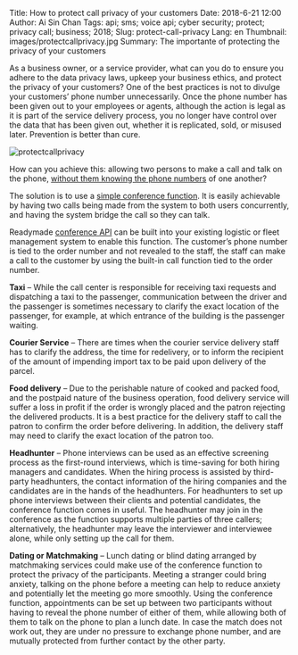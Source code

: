 Title: How to protect call privacy of your customers
Date: 2018-6-21 12:00
Author: Ai Sin Chan
Tags: api; sms; voice api; cyber security; protect; privacy call; business; 2018; 
Slug: protect-call-privacy
Lang: en
Thumbnail: images/protectcallprivacy.jpg
Summary: The importante of protecting the privacy of your customers

As a business owner, or a service provider, what can you do to ensure you adhere to the data privacy laws, upkeep your business ethics, and protect the privacy of your customers? One of the best practices is not to divulge your customers’ phone number unnecessarily. Once the phone number has been given out to your employees or agents, although the action is legal as it is part of the service delivery process, you no longer have control over the data that has been given out, whether it is replicated, sold, or misused later. Prevention is better than cure.

![protectcallprivacy](/images/protectcallprivacy.jpg)

How can you achieve this: allowing two persons to make a call and talk on the phone, [without them knowing the phone numbers](https://www.xoxzo.com/en/about/privacy-call/) of one another?

The solution is to use a [simple conference function](https://www.xoxzo.com/en/about/voice-api/). It is easily achievable by having two calls being made from the system to both users concurrently, and having the system bridge the call so they can talk.

Readymade [conference API](https://www.xoxzo.com/en/about/voice-api/) can be built into your existing logistic or fleet management system to enable this function. The customer’s phone number is tied to the order number and not revealed to the staff, the staff can make a call to the customer by using the built-in call function tied to the order number.

**Taxi** – While the call center is responsible for receiving taxi requests and dispatching a taxi to the passenger, communication between the driver and the passenger is sometimes necessary to clarify the exact location of the passenger, for example, at which entrance of the building is the passenger waiting.

**Courier Service** – There are times when the courier service delivery staff has to clarify the address, the time for redelivery, or to inform the recipient of the amount of impending import tax to be paid upon delivery of the parcel.

**Food delivery** – Due to the perishable nature of cooked and packed food, and the postpaid nature of the business operation, food delivery service will suffer a loss in profit if the order is wrongly placed and the patron rejecting the delivered products. It is a best practice for the delivery staff to call the patron to confirm the order before delivering. In addition, the delivery staff may need to clarify the exact location of the patron too.

**Headhunter** – Phone interviews can be used as an effective screening process as the first-round interviews, which is time-saving for both hiring managers and candidates. When the hiring process is assisted by third-party headhunters, the contact information of the hiring companies and the candidates are in the hands of the headhunters. For headhunters to set up phone interviews between their clients and potential candidates, the conference function comes in useful. The headhunter may join in the conference as the function supports multiple parties of three callers; alternatively, the headhunter may leave the interviewer and interviewee alone, while only setting up the call for them.

**Dating or Matchmaking** – Lunch dating or blind dating arranged by matchmaking services could make use of the conference function to protect the privacy of the participants. Meeting a stranger could bring anxiety, talking on the phone before a meeting can help to reduce anxiety and potentially let the meeting go more smoothly. Using the conference function, appointments can be set up between two participants without having to reveal the phone number of either of them, while allowing both of them to talk on the phone to plan a lunch date. In case the match does not work out, they are under no pressure to exchange phone number, and are mutually protected from further contact by the other party.
